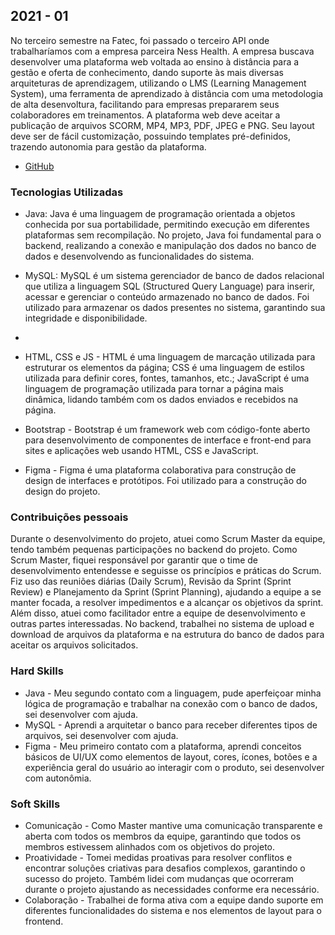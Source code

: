 ## 2021 - 01
No terceiro semestre na Fatec, foi passado o terceiro API onde trabalharíamos com a empresa parceira Ness Health. A empresa buscava desenvolver uma plataforma web voltada ao ensino à distância para a gestão e oferta de conhecimento, dando suporte às mais diversas arquiteturas de aprendizagem, utilizando o LMS (Learning Management System), uma ferramenta de aprendizado à distância com uma metodologia de alta desenvoltura, facilitando para empresas prepararem seus colaboradores em treinamentos. A plataforma web deve aceitar a publicação de arquivos SCORM, MP4, MP3, PDF, JPEG e PNG. Seu layout deve ser de fácil customização, possuindo templates pré-definidos, trazendo autonomia para gestão da plataforma.

- [GitHub](https://github.com/fCardosoNeto/Beyond-Learning)

### Tecnologias Utilizadas

- Java: Java é uma linguagem de programação orientada a objetos conhecida por sua portabilidade, permitindo execução em diferentes plataformas sem recompilação. No projeto, Java foi fundamental para o backend, realizando a conexão e manipulação dos dados no banco de dados e desenvolvendo as funcionalidades do sistema.

-  MySQL: MySQL é um sistema gerenciador de banco de dados relacional que utiliza a linguagem SQL (Structured Query Language) para inserir, acessar e gerenciar o conteúdo armazenado no banco de dados. Foi utilizado para armazenar os dados presentes no sistema, garantindo sua integridade e disponibilidade.
-  
- HTML, CSS e JS - HTML é uma linguagem de marcação utilizada para estruturar os elementos da página; CSS é uma linguagem de estilos utilizada para definir cores, fontes, tamanhos, etc.; JavaScript é uma linguagem de programação utilizada para tornar a página mais dinâmica, lidando também com os dados enviados e recebidos na página.

- Bootstrap - Bootstrap é um framework web com código-fonte aberto para desenvolvimento de componentes de interface e front-end para sites e aplicações web usando HTML, CSS e JavaScript.

- Figma - Figma é uma plataforma colaborativa para construção de design de interfaces e protótipos. Foi utilizado para a construção do design do projeto. 

### Contribuições pessoais 

Durante o desenvolvimento do projeto, atuei como Scrum Master da equipe, tendo também pequenas participações no backend do projeto. Como Scrum Master, fiquei responsável por garantir que o time de desenvolvimento entendesse e seguisse os princípios e práticas do Scrum. Fiz uso das reuniões diárias (Daily Scrum), Revisão da Sprint (Sprint Review) e Planejamento da Sprint (Sprint Planning), ajudando a equipe a se manter focada, a resolver impedimentos e a alcançar os objetivos da sprint. Além disso, atuei como facilitador entre a equipe de desenvolvimento e outras partes interessadas. No backend, trabalhei no sistema de upload e download de arquivos da plataforma e na estrutura do banco de dados para aceitar os arquivos solicitados. 

### Hard Skills 

- Java - Meu segundo contato com a linguagem, pude aperfeiçoar minha lógica de programação e trabalhar na conexão com o banco de dados, sei desenvolver com ajuda. 
- MySQL - Aprendi a arquitetar o banco para receber diferentes tipos de arquivos, sei desenvolver com ajuda.  
- Figma - Meu primeiro contato com a plataforma, aprendi conceitos básicos de UI/UX como elementos de layout, cores, ícones, botões e a experiência geral do usuário ao interagir com o produto, sei desenvolver com autonômia. 

### Soft Skills 

- Comunicação - Como Master mantive uma comunicação transparente e aberta com todos os membros da equipe, garantindo que todos os membros estivessem alinhados com os objetivos do projeto. 
- Proatividade - Tomei medidas proativas para resolver conflitos e encontrar soluções criativas para desafios complexos, garantindo o sucesso do projeto. Também lidei com mudanças que ocorreram durante o projeto ajustando as necessidades conforme era necessário.
- Colaboração - Trabalhei de forma ativa com a equipe dando suporte em diferentes funcionalidades do sistema e nos elementos de layout para o frontend.
